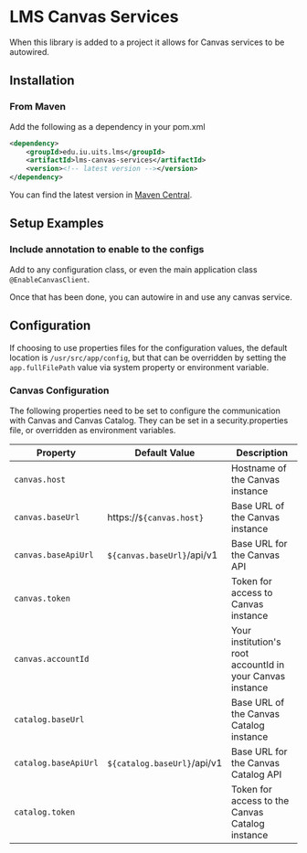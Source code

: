 # LMS Canvas Services

When this library is added to a project it allows for Canvas services to be autowired.

## Installation
### From Maven
Add the following as a dependency in your pom.xml
```xml
<dependency>
    <groupId>edu.iu.uits.lms</groupId>
    <artifactId>lms-canvas-services</artifactId>
    <version><!-- latest version --></version>
</dependency>
```

You can find the latest version in [Maven Central](https://search.maven.org/search?q=g:edu.iu.uits.lms%20AND%20a:lms-canvas-services).

## Setup Examples
### Include annotation to enable to the configs
Add to any configuration class, or even the main application class `@EnableCanvasClient`. 

Once that has been done, you can autowire in and use any canvas service.


## Configuration
If choosing to use properties files for the configuration values, the default location is `/usr/src/app/config`, but that can be overridden by setting the `app.fullFilePath` value via system property or environment variable.

### Canvas Configuration
The following properties need to be set to configure the communication with Canvas and Canvas Catalog.
They can be set in a security.properties file, or overridden as environment variables.

| Property | Default Value | Description |
|-------|--------------------------------|-------------|
| `canvas.host`         |   | Hostname of the Canvas instance |
| `canvas.baseUrl`      | https://`${canvas.host}`           | Base URL of the Canvas instance |
| `canvas.baseApiUrl`   | `${canvas.baseUrl}`/api/v1         | Base URL for the Canvas API |
| `canvas.token`        |   | Token for access to Canvas instance |
| `canvas.accountId`        |   | Your institution's root accountId in your Canvas instance |
| `catalog.baseUrl`      |   | Base URL of the Canvas Catalog instance |
| `catalog.baseApiUrl`   | `${catalog.baseUrl}`/api/v1     | Base URL for the Canvas Catalog API |
| `catalog.token`        |   | Token for access to the Canvas Catalog instance |
